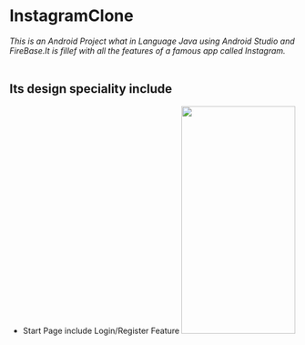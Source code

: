 # InstagramClone
<i>This is an Android Project what in Language Java using Android Studio and FireBase.It is fillef with all the features of a famous app called Instagram.</i>
<br><br>
<h2>Its design speciality include</h2>
<ul>
<li>Start Page include Login/Register Feature
<kbd>
<img src = "https://github.com/nalin-programmer/InstagramClone/blob/master/screenshot/StartingPage.jpg" height="400" width="200"/>
  </kbd>
</ul>
